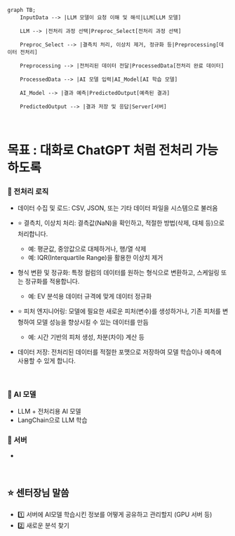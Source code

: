 ```mermaid
graph TB;
    InputData --> |LLM 모델이 요청 이해 및 해석|LLM[LLM 모델]
    
    LLM --> |전처리 과정 선택|Preproc_Select[전처리 과정 선택]
    
    Preproc_Select --> |결측치 처리, 이상치 제거, 정규화 등|Preprocessing[데이터 전처리]

    Preprocessing --> |전처리된 데이터 전달|ProcessedData[전처리 완료 데이터]
    
    ProcessedData --> |AI 모델 입력|AI_Model[AI 학습 모델]
    
    AI_Model --> |결과 예측|PredictedOutput[예측된 결과]

    PredictedOutput --> |결과 저장 및 응답|Server[서버]
```
<br>

# 목표 : 대화로 ChatGPT 처럼 전처리 가능하도록 

### 📌 전처리 로직
- 데이터 수집 및 로드: CSV, JSON, 또는 기타 데이터 파일을 시스템으로 불러옴

- ⭐ 결측치, 이상치 처리: 결측값(NaN)을 확인하고, 적절한 방법(삭제, 대체 등)으로 처리합니다.

    - 예: 평균값, 중앙값으로 대체하거나, 행/열 삭제 
    - 예: IQR(Interquartile Range)을 활용한 이상치 제거

- 형식 변환 및 정규화: 특정 컬럼의 데이터를 원하는 형식으로 변환하고, 스케일링 또는 정규화를 적용합니다.

    - 예: EV 분석용 데이터 규격에 맞게 데이터 정규화

- ⭐ 피처 엔지니어링: 모델에 필요한 새로운 피처(변수)를 생성하거나, 기존 피처를 변형하여 모델 성능을 향상시킬 수 있는 데이터를 만듬

    - 예: 시간 기반의 피처 생성, 차분(차이) 계산 등

- 데이터 저장: 전처리된 데이터를 적절한 포맷으로 저장하여 모델 학습이나 예측에 사용할 수 있게 합니다.

<br>

### 📌 AI 모델
- LLM + 전처리용 AI 모델
- LangChain으로 LLM 학습

### 📌 서버
- 

<br>

## ⭐ 센터장님 말씀
- 1️⃣ 서버에 AI모델 학습시킨 정보를 어떻게 공유하고 관리할지 (GPU 서버 등) 
- 2️⃣ 새로운 분석 찾기 
